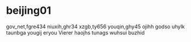 # beijing01
gov_net,fgre434
niuxih,ghr34
xzgb,ty656
youqin,ghy45
ojihh
godso
uhylk
taunbga
yougij
eryou
Vierer
haojhs
tunags
wuhsui
buzhid
